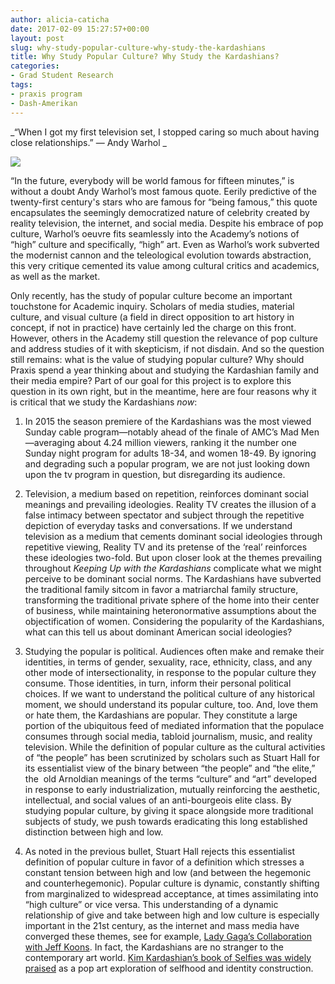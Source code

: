 ```yaml
---
author: alicia-caticha
date: 2017-02-09 15:27:57+00:00
layout: post
slug: why-study-popular-culture-why-study-the-kardashians
title: Why Study Popular Culture? Why Study the Kardashians?
categories:
- Grad Student Research
tags:
- praxis program
- Dash-Amerikan
---
```


_“When I got my first television set, I stopped caring so much about having close relationships.” &mdash; Andy Warhol _


[![](http://static.scholarslab.org/wp-content/uploads/2017/02/article-2517744-19D1E53000000578-676_634x755-252x300.jpg)](http://www.dailymail.co.uk/tvshowbiz/article-2519086/Kanye-West-didnt-ask-Andy-Warhols-cousin-paint-Kim-Kardashian.html)

“In the future, everybody will be world famous for fifteen minutes,” is without a doubt Andy Warhol’s most famous quote. Eerily predictive of the twenty-first century's stars who are famous for “being famous,” this quote encapsulates the seemingly democratized nature of celebrity created by reality television, the internet, and social media. Despite his embrace of pop culture, Warhol’s oeuvre fits seamlessly into the Academy’s notions of “high” culture and specifically, “high” art. Even as Warhol’s work subverted the modernist cannon and the teleological evolution towards abstraction, this very critique cemented its value among cultural critics and academics, as well as the market.

Only recently, has the study of popular culture become an important touchstone for Academic inquiry. Scholars of media studies, material culture, and visual culture (a field in direct opposition to art history in concept, if not in practice) have certainly led the charge on this front.  However, others in the Academy still question the relevance of pop culture and address studies of it with skepticism, if not disdain. And so the question still remains: what is the value of studying popular culture? Why should Praxis spend a year thinking about and studying the Kardashian family and their media empire? Part of our goal for this project is to explore this question in its own right, but in the meantime, here are four reasons why it is critical that we study the Kardashians _now_: 



 	
  1. In 2015 the season premiere of the Kardashians was the most viewed Sunday cable program&mdash;notably ahead of the finale of AMC’s Mad Men&mdash;averaging about 4.24 million viewers, ranking it the number one Sunday night program for adults 18-34, and women 18-49. By ignoring and degrading such a popular program, we are not just looking down upon the tv program in question, but disregarding its audience.

 	
  2. Television, a medium based on repetition, reinforces dominant social meanings and prevailing ideologies. Reality TV creates the illusion of a false intimacy between spectator and subject through the repetitive depiction of everyday tasks and conversations. If we understand television as a medium that cements dominant social ideologies through repetitive viewing, Reality TV and its pretense of the ‘real’ reinforces these ideologies two-fold. But upon closer look at the themes prevailing throughout _Keeping Up with the Kardashians_ complicate what we might perceive to be dominant social norms. The Kardashians have subverted the traditional family sitcom in favor a matriarchal family structure, transforming the traditional private sphere of the home into their center of business, while maintaining heteronormative assumptions about the objectification of women. Considering the popularity of the Kardashians, what can this tell us about dominant American social ideologies? 

 	
  3. Studying the popular is political. Audiences often make and remake their identities, in terms of gender, sexuality, race, ethnicity, class, and any other mode of intersectionality, in response to the popular culture they consume. Those identities, in turn, inform their personal political choices. If we want to understand the political culture of any historical moment, we should understand its popular culture, too. And, love them or hate them, the Kardashians are popular. They constitute a large portion of the ubiquitous feed of mediated information that the populace consumes through social media, tabloid journalism, music, and reality television. While the definition of popular culture as the cultural activities of “the people” has been scrutinized by scholars such as Stuart Hall for its essentialist view of the binary between “the people” and “the elite,” the  old Arnoldian meanings of the terms “culture” and “art” developed in response to early industrialization, mutually reinforcing the aesthetic, intellectual, and social values of an anti-bourgeois elite class. By studying popular culture, by giving it space alongside more traditional subjects of study, we push towards eradicating this long established distinction between high and low.

 	
  4. As noted in the previous bullet, Stuart Hall rejects this essentialist definition of popular culture in favor of a definition which stresses a constant tension between high and low (and between the hegemonic and counterhegemonic). Popular culture is dynamic, constantly shifting from marginalized to widespread acceptance, at times assimilating into “high culture” or vice versa. This understanding of a dynamic relationship of give and take between high and low culture is especially important in the 21st century, as the internet and mass media have converged these themes, see for example, [Lady Gaga’s Collaboration with Jeff Koons](http://www.slate.com/articles/arts/culturebox/2013/11/lady_gaga_jeff_koons_and_marina_abramovi_the_bad_romance_between_gaga_and.html). In fact, the Kardashians are no stranger to the contemporary art world. [Kim Kardashian’s book of Selfies was widely praised](http://www.vulture.com/2015/05/saltz-how-kim-kardashian-became-important.html) as a pop art exploration of selfhood and identity construction.


